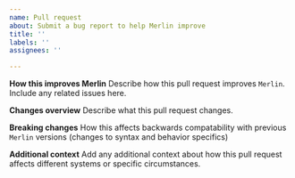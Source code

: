 ```yaml
---
name: Pull request
about: Submit a bug report to help Merlin improve
title: ''
labels: ''
assignees: ''

---
```


**How this improves Merlin**
Describe how this pull request improves `Merlin`. Include any related issues here.

**Changes overview**
Describe what this pull request changes.

**Breaking changes**
How this affects backwards compatability with previous `Merlin` versions (changes to syntax and behavior specifics)

**Additional context**
Add any additional context about how this pull request affects different systems or specific circumstances.